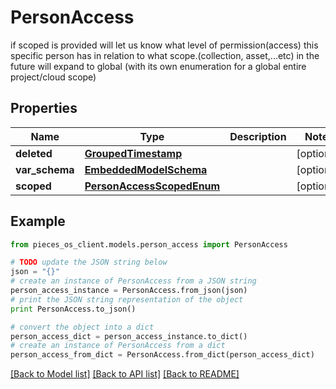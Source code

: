 # PersonAccess

if scoped is provided will let us know what level of permission(access) this specific person has in relation to what scope.(collection, asset,...etc)  in the future will expand to global (with its own enumeration for a global entire project/cloud scope)

## Properties
Name | Type | Description | Notes
------------ | ------------- | ------------- | -------------
**deleted** | [**GroupedTimestamp**](GroupedTimestamp.md) |  | [optional] 
**var_schema** | [**EmbeddedModelSchema**](EmbeddedModelSchema.md) |  | [optional] 
**scoped** | [**PersonAccessScopedEnum**](PersonAccessScopedEnum.md) |  | [optional] 

## Example

```python
from pieces_os_client.models.person_access import PersonAccess

# TODO update the JSON string below
json = "{}"
# create an instance of PersonAccess from a JSON string
person_access_instance = PersonAccess.from_json(json)
# print the JSON string representation of the object
print PersonAccess.to_json()

# convert the object into a dict
person_access_dict = person_access_instance.to_dict()
# create an instance of PersonAccess from a dict
person_access_from_dict = PersonAccess.from_dict(person_access_dict)
```
[[Back to Model list]](../README.md#documentation-for-models) [[Back to API list]](../README.md#documentation-for-api-endpoints) [[Back to README]](../README.md)


